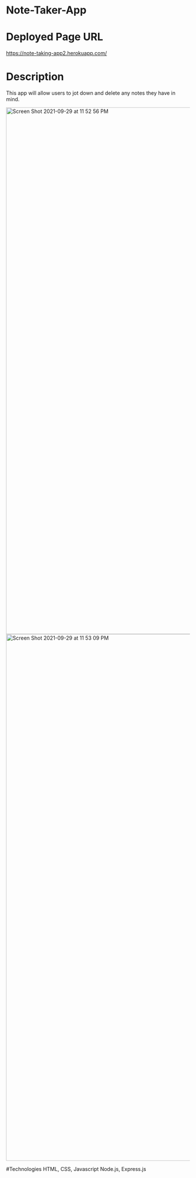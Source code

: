 # Note-Taker-App

# Deployed Page URL
https://note-taking-app2.herokuapp.com/

# Description
This app will allow users to jot down and delete any notes they have in mind.

<img width="1440" alt="Screen Shot 2021-09-29 at 11 52 56 PM" src="https://user-images.githubusercontent.com/78561316/135403007-e3b15032-f528-47b0-9012-5c8dfac0d39f.png">
<img width="1440" alt="Screen Shot 2021-09-29 at 11 53 09 PM" src="https://user-images.githubusercontent.com/78561316/135403048-f0761eba-8fa1-4b60-9d15-98d2329084a9.png">

#Technologies
HTML, CSS, Javascript
Node.js, Express.js

